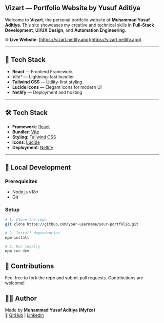 ## Vizart — Portfolio Website by Yusuf Aditiya

Welcome to **Vizart**, the personal portfolio website of **Muhammad Yusuf Aditiya**. This site showcases my creative and technical skills in **Full-Stack Development**, **UI/UX Design**, and **Automation Engineering**.

🌐 **Live Website**: [https://vizart.netlify.app](https://vizart.netlify.app)

---

## 🚀 Tech Stack

- **React** — Frontend Framework
- *Vite** — Lightning-fast bundler
- **Tailwind CSS** — Utility-first styling
- **Lucide Icons** — Elegant icons for modern UI
- **Netlify** — Deployment and hosting


---

## 🛠️ Tech Stack

- **Framework**: [React](https://react.dev/)
- **Bundler**: [Vite](https://vitejs.dev/)
- **Styling**: [Tailwind CSS](https://tailwindcss.com/)
- **Icons**: [Lucide](https://lucide.dev/)
- **Deployment**: [Netlify](https://netlify.com)

---

## 🧪 Local Development

### Prerequisites
- Node.js v18+
- Git

### Setup

```bash
# 1. Clone the repo
git clone https://github.com/your-username/your-portfolio.git

# 2. Install dependencies
npm install

# 3. Run locally
npm run dev

```

## 🤝 Contributions

Feel free to fork the repo and submit pull requests. Contributions are welcome!

## 👨‍💻 Author

Made by **Muhammad Yusuf Aditiya (Myfza)**  
🔗 [GitHub](https://github.com/Myfza) | [LinkedIn](https://www.linkedin.com/in/myfza)

